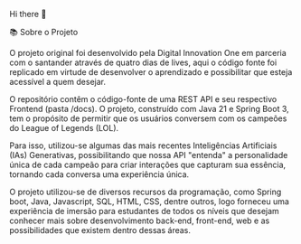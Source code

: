 Hi there 👋

📚 Sobre o Projeto

O projeto original foi desenvolvido pela Digital Innovation One em parceria com o santander através de quatro dias de lives, aqui o código fonte foi replicado em virtude de desenvolver o aprendizado e possibilitar que esteja acessível a quem desejar.

O repositório contêm o código-fonte de uma REST API e seu respectivo Frontend (pasta /docs). O projeto, construído com Java 21 e Spring Boot 3, tem o propósito de permitir que os usuários conversem com os campeões do League of Legends (LOL).

Para isso, utilizou-se algumas das mais recentes Inteligências Artificiais (IAs) Generativas, possibilitando que nossa API "entenda" a personalidade única de cada campeão para criar interações que capturam sua essência, tornando cada conversa uma experiência única.

O projeto utilizou-se de diversos recursos da programação, como Spring boot, Java, Javascript, SQL, HTML, CSS, dentre outros, logo forneceu uma experiência de imersão para estudantes de todos os níveis que desejam conhecer mais sobre desenvolvimento back-end, front-end, web e as possibilidades que existem dentro dessas áreas.




